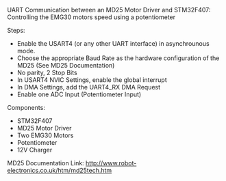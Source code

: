 UART Communication between an MD25 Motor Driver and STM32F407:
Controlling the EMG30 motors speed using a potentiometer

Steps:
- Enable the USART4 (or any other UART interface) in asynchrounous mode.
- Choose the appropriate Baud Rate as the hardware configuration of the MD25 (See MD25 Documentation)
- No parity, 2 Stop Bits
- In USART4 NVIC Settings, enable the global interrupt
- In DMA Settings, add the UART4_RX DMA Request
- Enable one ADC Input (Potentiometer Input)

Components:
- STM32F407
- MD25 Motor Driver
- Two EMG30 Motors
- Potentiometer
- 12V Charger


MD25 Documentation Link: http://www.robot-electronics.co.uk/htm/md25tech.htm